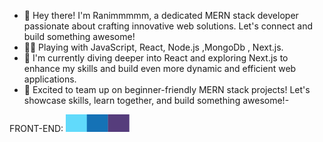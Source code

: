- 👋 Hey there! I'm Ranimmmmm, a dedicated MERN stack developer passionate about crafting innovative web solutions. Let's connect and build something awesome!
- 👩‍💻 Playing with JavaScript, React, Node.js ,MongoDb , Next.js.
- 🌱 I'm currently diving deeper into React and exploring Next.js to enhance my skills and build even more dynamic and efficient web applications.
- 💞️ Excited to team up on beginner-friendly MERN stack projects! Let's showcase skills, learn together, and build something awesome!-




FRONT-END:
<svg xmlns="http://www.w3.org/2000/svg" width="101.75" height="28" viewBox="0 0 101.75 28">
  <rect width="34" height="28" fill="#61dafb"/>
  <rect x="33.75" width="34" height="28" fill="#1572b6"/>
  <rect x="67.5" width="34.25" height="28" fill="#563d7c"/>
</svg>

<!---
Ranimmmmm/Ranimmmmm is a ✨ special ✨ repository because its `README.md` (this file) appears on your GitHub profile.
You can click the Preview link to take a look at your changes.
--->
